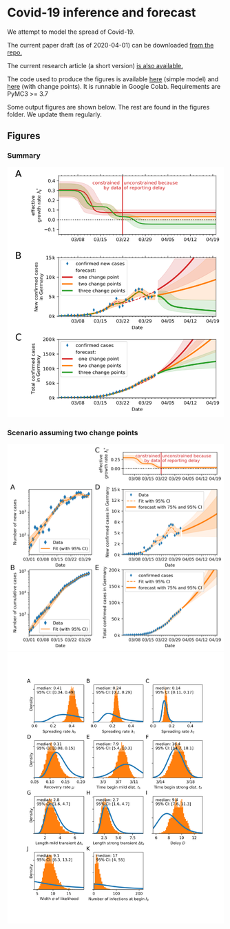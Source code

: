 # Covid-19 inference and forecast

We attempt to model the spread of Covid-19. 


The current paper draft (as of 2020-04-01) can be downloaded [from the repo.](https://github.com/Priesemann-Group/covid19_inference_forecast/raw/master/paper_draft_2020-04-01.pdf)

The current research article (a short version) [is also available.](https://github.com/Priesemann-Group/covid19_inference_forecast/raw/master/paper_overview_2020-04-01.pdf)

The code used to produce the figures is available [here](https://github.com/Priesemann-Group/covid19_inference_forecast/blob/master/Corona_germany_simple_model.ipynb) (simple model) and [here](https://github.com/Priesemann-Group/covid19_inference_forecast/blob/master/Corona_germany_current_forecast_with3scenarios.ipynb) (with change points).
It is runnable in Google Colab. Requirements are PyMC3 >= 3.7

Some output figures are shown below. The rest are found in the figures folder. We update them regularly.

## Figures

### Summary

<img src="figures/summary_forecast.png" width="600">

### Scenario assuming two change points

<img src="figures/Fig_3.png" width="600">
<img src="figures/Fig_4.png" width="650">



